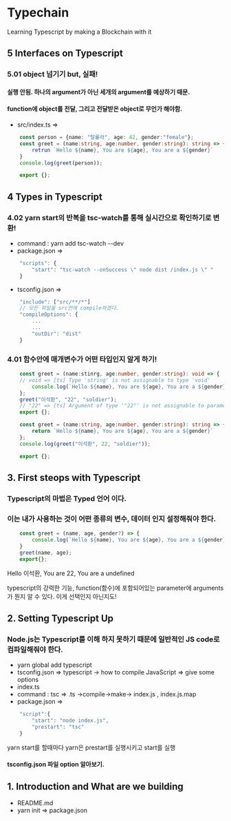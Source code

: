 # Typechain
    
Learning Typescript by making a Blockchain with it

## 5 Interfaces on Typescript

### 5.01 object 넘기기 but, 실패!
####  실행 안됨. 하나의 argument가 아닌 세개의 argument를 예상하기 때문.
####  function에 object를 전달, 그리고 전달받은 object로 무언가 해야함.
- src/index.ts => 
```ts
    const person = {name: "탈룰라", age: 42, gender:"female"};
    const greet = (name:string, age:number, gender:string): string => {
        retrun `Hello ${name}, You are ${age}, You are a ${gender}`
    }
    console.log(greet(person));

    export {};
```

## 4 Types in Typescript

### 4.02 yarn start의 반복을 tsc-watch를 통해 실시간으로 확인하기로 변환!
- command : yarn add tsc-watch --dev
- package.json => 
```ts
    "scripts": {
        "start": "tsc-watch --onSuccess \" node dist /index.js \" "
    }
```
- tsconfig.json =>
```ts
    "include": ["src/**/*"]
    // 모든 파일을 src안에 compile하겠다.
    "compileOptions": {
        ...
        ...
        "outDir": "dist"
    }
```

### 4.01 함수안에 매개변수가 어떤 타입인지 알게 하기!
```ts
    const greet = (name:stinrg, age:number, gender:string): void => {
    // void => [ts] Type 'string' is not assignable to type 'void'
        console.log(`Hello ${name}, You are ${age}, You are a ${gender}`);
    };
    greet("이석환", "22", "soldier");
    // "22" => [ts] Argument of type '"22"' is not assignable to parameter fo type 'number'
    export {};
```

```ts
    const greet = (name:string, age:number, gender:string): string => {
        return `Hello ${name}, You are ${age}, You are a ${gender}`
    };
    console.log(greet("이석환", 22, "soldier"));

    export {};
```



## 3. First steops with Typescript
### Typescript의 마법은 Typed 언어 이다. 
### 이는 내가 사용하는 것이 어떤 종류의 변수, 데이터 인지 설정해줘야 한다.
```ts
    const greet = (name, age, gender?) => {
        console.log(`Hello ${name}, You are ${age}, You are a ${gender}`);
    }
    greet(name, age);
    export{};
```
Hello 이석환, You are 22, You are a undefined

typescript의 강력한 기능, function(함수)에 포함되어있는 parameter에 arguments가 뭔지 알 수 있다. 
이게 선택인지 아닌지도!


## 2. Setting Typescript Up
### Node.js는 Typescript를 이해 하지 못하기 때문에 일반적인 JS code로 컴파일해줘야 한다.
- yarn global add typescript
- tsconfig.json => typescript -> how to compile JavaScript => give some options
- index.ts
- command : tsc => .ts ->compile->make-> index.js , index.js.map
- package.json => 
```js
    "script":{
        "start": "node index.js",
        "prestart": "tsc" 
    }
```
yarn start를 할때마다 yarn은 prestart를 실행시키고 start를 실행 

#### tsconfig.json 파일 option 알아보기.

## 1. Introduction and What are we building
- README.md
- yarn init => package.json
